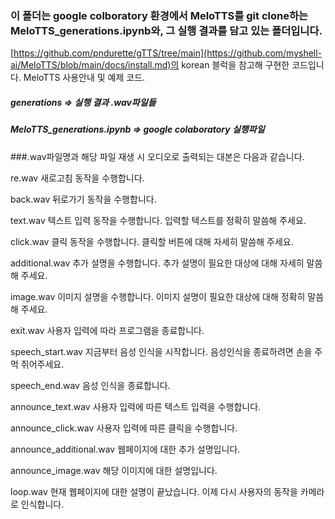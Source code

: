 ### 이 폴더는 google colboratory 환경에서 MeloTTS를 git clone하는 MeloTTS_generations.ipynb와, 그 실행 결과를 담고 있는 폴더입니다.
[https://github.com/pndurette/gTTS/tree/main](https://github.com/myshell-ai/MeloTTS/blob/main/docs/install.md)의 korean 블럭을 참고해 구현한 코드입니다. MeloTTS 사용안내 및 예제 코드.

##### generations => 실행 결과 .wav파일들
##### MeloTTS_generations.ipynb => google colaboratory 실행파일



###.wav파일명과 해당 파일 재생 시 오디오로 출력되는 대본은 다음과 같습니다.

re.wav
새로고침 동작을 수행합니다.

back.wav
뒤로가기 동작을 수행합니다.

text.wav
텍스트 입력 동작을 수행합니다. 입력할 텍스트를 정확히 말씀해 주세요.

click.wav
클릭 동작을 수행합니다. 클릭할 버튼에 대해 자세히 말씀해 주세요.

additional.wav
추가 설명을 수행합니다. 추가 설명이 필요한 대상에 대해 자세히 말씀해 주세요.

image.wav
이미지 설명을 수행합니다. 이미지 설명이 필요한 대상에 대해 정확히 말씀해 주세요.

exit.wav
사용자 입력에 따라 프로그램을 종료합니다.

speech_start.wav
지금부터 음성 인식을 시작합니다. 음성인식을 종료하려면 손을 주먹 쥐어주세요.

speech_end.wav
음성 인식을 종료합니다.

announce_text.wav
사용자 입력에 따른 텍스트 입력을 수행합니다.

announce_click.wav
사용자 입력에 따른 클릭을 수행합니다.

announce_additional.wav
웹페이지에 대한 추가 설명입니다.

announce_image.wav
해당 이미지에 대한 설명입니다.

loop.wav
현재 웹페이지에 대한 설명이 끝났습니다. 이제 다시 사용자의 동작을 카메라로 인식합니다.
